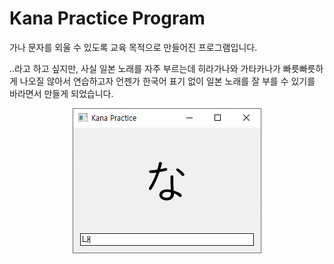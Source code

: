 # Kana Practice Program

가나 문자를 외울 수 있도록 교육 목적으로 만들어진 프로그램입니다.

..라고 하고 싶지만, 사실 일본 노래를 자주 부르는데 히라가나와 가타카나가 빠릇빠릇하게 나오질 않아서 연습하고자 언젠가 한국어 표기 없이 일본 노래를 잘 부를 수 있기를 바라면서 만들게 되었습니다.

<p align="center">
  <img src="https://github.com/HyunP-dev/Kana-Practice-Program/blob/main/screenshot.png?raw=true"/>
</p>
